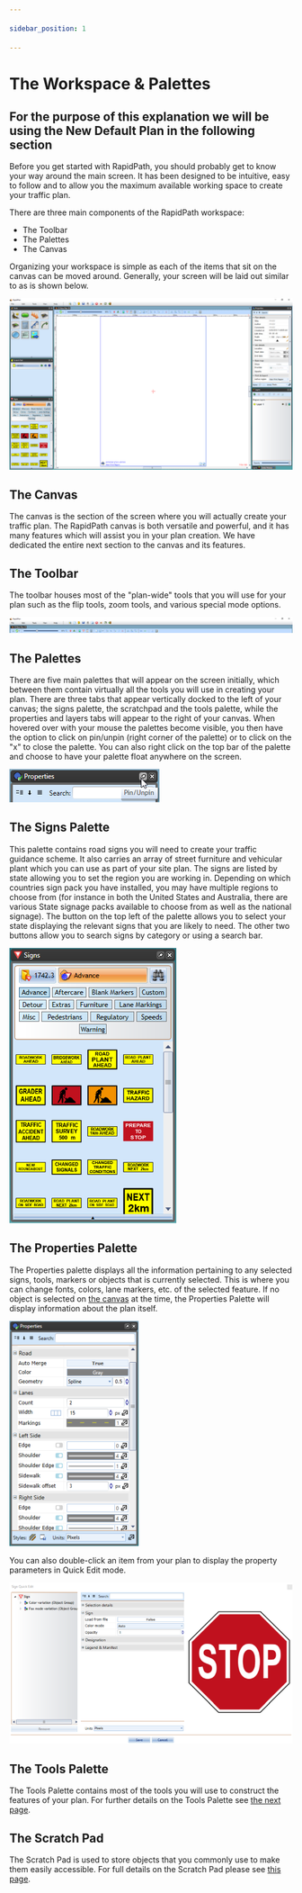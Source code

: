 ```yaml
---

sidebar_position: 1

---
```

# The Workspace & Palettes

## For the purpose of this explanation we will be using the **New Default Plan** in the following section

Before you get started with RapidPath, you should probably get to know your way around the main screen. It has been designed to be intuitive, easy to follow and to allow you the maximum available working space to create your traffic plan.

There are three main components of the RapidPath workspace:

- The Toolbar
- The Palettes
- The Canvas

Organizing your workspace is simple as each of the items that sit on the canvas can be moved around. Generally, your screen will be laid out similar to as is shown below.

![workspace](./assets/Components_of_the_Workspace.png)

## The Canvas

The canvas is the section of the screen where you will actually create your traffic plan. The RapidPath canvas is both versatile and powerful, and it has many features which will assist you in your plan creation. We have dedicated the entire next section to the canvas and its features.

## The Toolbar

The toolbar houses most of the "plan-wide" tools that you will use for your plan such as the flip tools, zoom tools, and various special mode options.

![toolbar](./assets/The_Toolbar.png)

## The Palettes

There are five main palettes that will appear on the screen initially, which between them contain virtually all the tools you will use in creating your plan. There are three tabs that appear vertically docked to the left of your canvas; the signs palette, the scratchpad and the tools palette, while the properties and layers tabs will appear to the right of your canvas.
When hovered over with your mouse the palettes become visible, you then have the option to click on pin/unpin (right corner of the palette) or to click on the "x" to close the palette. You can also right click on the top bar of the palette and choose to have your palette float anywhere on the screen.

![pin unpin](./assets/Pin_-_Unpin.png)

## The Signs Palette

This palette contains road signs you will need to create your traffic guidance scheme. It also carries an array of street furniture and vehicular plant which you can use as part of your site plan. The signs are listed by state allowing you to set the region you are working in. Depending on which countries sign pack you have installed, you may have multiple regions to choose from (for instance in both the United States and Australia, there are various State signage packs available to choose from
as well as the national signage). The button on the top left of the palette allows you to select your state displaying the relevant signs that you are likely to need. The other two buttons allow you to search signs by category or using a search bar.

![signs](./assets/Signs.png)

## The Properties Palette

The Properties palette displays all the information pertaining to any selected signs, tools, markers or objects that is currently selected. This is where you can change fonts, colors, lane markers, etc. of the selected feature.
If no object is selected on [the canvas](./the-canvas.md) at the time, the Properties Palette will display information about the plan itself.

![properties palette](./assets/The_Properties_Palette.png)

You can also double-click an item from your plan to display the property parameters in Quick Edit mode.

![properties options](./assets/The_Properties_Options.png)

## The Tools Palette

The Tools Palette contains most of the tools you will use to construct the features of your plan.
For further details on the Tools Palette see [the next page](./the-tools-palette.md).

## The Scratch Pad

The Scratch Pad is used to store objects that you commonly use to make them easily accessible.
For full details on the Scratch Pad please see [this page](./the-scratch-pad.md).
